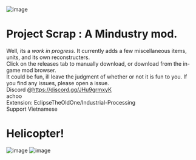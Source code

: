![image](https://github.com/EclipseTheOldOne/Project-Scrap/blob/main/sprites/githob/Industrial_banner.png?raw=true)
# Project Scrap : A Mindustry mod.
  Well, its a *work in progress*. It currently adds a few miscellaneous items, units, and its own reconstructers.
<br /> Click on the releases tab to manually download, or download from the in-game mod browser. 
<br />It could be fun, ill leave the judgment of whether or not it is fun to you. If you find any issues, please open a issue.
<br />Discord @https://discord.gg/JHu9grmxyK 
<br />achoo
<br />Extension: EclipseTheOldOne/Industrial-Processing
<br />Support Vietnamese
# Helicopter!
![image](https://github.com/EclipseTheOldOne/Project-Scrap/blob/main/sprites/githob/mod1.png?raw=true)
![image](https://github.com/EclipseTheOldOne/Project-Scrap/blob/main/sprites/githob/mod2.png?raw=true)